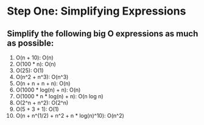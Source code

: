 # Step One: Simplifying Expressions

## Simplify the following big O expressions as much as possible:

1. O(n + 10): O(n)
2. O(100 * n): O(n)
3. O(25): O(1)
4. O(n^2 + n^3): O(n^3)
5. O(n + n + n + n): O(n)
6. O(1000 * log(n) + n): O(n)
7. O(1000 * n * log(n) + n): O(n log n)
8. O(2^n + n^2): O(2^n)
9. O(5 + 3 + 1): O(1)
10. O(n + n^(1/2) + n^2 + n * log(n)^10): O(n^2)